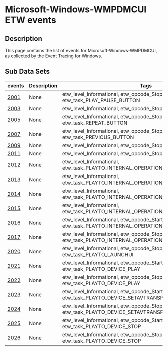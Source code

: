 # Microsoft-Windows-WMPDMCUI ETW events

## Description
This page contains the list of events for Microsoft-Windows-WMPDMCUI, as collected by the Event Tracing for Windows.

## Sub Data Sets
|events|Description|Tags|
|---|---|---|
|[2001](events/event-2001.md)|None|etw_level_Informational, etw_opcode_Stop, etw_task_PLAY_PAUSE_BUTTON|
|[2003](events/event-2003.md)|None|etw_level_Informational, etw_opcode_Stop, etw_task_STOP_BUTTON|
|[2005](events/event-2005.md)|None|etw_level_Informational, etw_opcode_Stop, etw_task_REPEAT_BUTTON|
|[2007](events/event-2007.md)|None|etw_level_Informational, etw_opcode_Stop, etw_task_PREVIOUS_BUTTON|
|[2009](events/event-2009.md)|None|etw_level_Informational, etw_opcode_Stop, etw_task_NEXT_BUTTON|
|[2011](events/event-2011.md)|None|etw_level_Informational, etw_opcode_Stop, etw_task_MUTE_BUTTON|
|[2012](events/event-2012.md)|None|etw_level_Informational, etw_task_PLAYTO_INTERNAL_OPERATION_PRECREATEDEVICEFINDER|
|[2013](events/event-2013.md)|None|etw_level_Informational, etw_task_PLAYTO_INTERNAL_OPERATION_PREFINDBYUDN|
|[2014](events/event-2014.md)|None|etw_level_Informational, etw_task_PLAYTO_INTERNAL_OPERATION_PRECREATEDMCDEVICE|
|[2015](events/event-2015.md)|None|etw_level_Informational, etw_task_PLAYTO_INTERNAL_OPERATION_PREADDTOPLAYLIST|
|[2016](events/event-2016.md)|None|etw_level_Informational, etw_opcode_Start, etw_task_PLAYTO_INTERNAL_OPERATION|
|[2017](events/event-2017.md)|None|etw_level_Informational, etw_opcode_Stop, etw_task_PLAYTO_INTERNAL_OPERATION|
|[2020](events/event-2020.md)|None|etw_level_Informational, etw_opcode_Stop, etw_task_PLAYTO_LAUNCHUI|
|[2021](events/event-2021.md)|None|etw_level_Informational, etw_opcode_Start, etw_task_PLAYTO_DEVICE_PLAY|
|[2022](events/event-2022.md)|None|etw_level_Informational, etw_opcode_Stop, etw_task_PLAYTO_DEVICE_PLAY|
|[2023](events/event-2023.md)|None|etw_level_Informational, etw_opcode_Start, etw_task_PLAYTO_DEVICE_SETAVTRANSPORTURI|
|[2024](events/event-2024.md)|None|etw_level_Informational, etw_opcode_Stop, etw_task_PLAYTO_DEVICE_SETAVTRANSPORTURI|
|[2025](events/event-2025.md)|None|etw_level_Informational, etw_opcode_Start, etw_task_PLAYTO_DEVICE_STOP|
|[2026](events/event-2026.md)|None|etw_level_Informational, etw_opcode_Stop, etw_task_PLAYTO_DEVICE_STOP|
